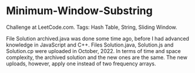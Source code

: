 # Minimum-Window-Substring
Challenge at LeetCode.com. Tags: Hash Table, String, Sliding Window.

File Solution archived.java was done some time ago, before I had advanced knowledge in JavaScript and C++.
Files Solution.java, Solution.js and Solution.cp were uploaded in October, 2022. 
In terms of time and space complexity, the archived solution and the new ones are the same. 
The new uploads, however, apply one instead of two frequency arrays.
